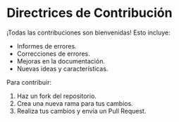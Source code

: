 # Directrices de Contribución

¡Todas las contribuciones son bienvenidas! Esto incluye:
- Informes de errores.
- Correcciones de errores.
- Mejoras en la documentación.
- Nuevas ideas y características.

Para contribuir:
1. Haz un fork del repositorio.
2. Crea una nueva rama para tus cambios.
3. Realiza tus cambios y envía un Pull Request.
